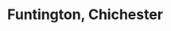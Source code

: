 ---
title: Funtington, Chichester
url: /funtington-chichester/
latitude: 50.869
longitude: -0.867
---
